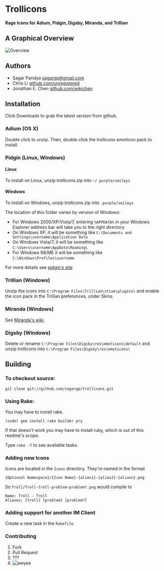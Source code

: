 # Trollicons

__Rage Icons for Adium, Pidgin, Digsby, Miranda, and Trillian__

## A Graphical Overview
![Overview](http://i.imgur.com/LntRv.png)

## Authors
* Sagar Pandya [sagargp@gmail.com](mailto:sagargp@gmail.com)
* Chris Li [github.com/unregistered](https://github.com/unregistered)
* Jonathan E. Chen [github.com/wikichen](https://github.com/wikichen)

## Installation
Click Downloads to grab the latest version from github.

### Adium (OS X)
Double click to unzip. Then, double click the trollicons emoticon pack to install.

### Pidgin (Linux, Windows)

#### Linux
To install on Linux, unzip trollicons.zip into
`~/.purple/smileys`

#### Windows
To install on Windows, unzip trollicons.zip into `.purple/smileys`

The location of this folder varies by version of Windows:

* For Windows 2000/XP/Vista/7, entering `%APPDATA%` in your Windows Explorer address bar will take you to the right directory
* On Windows XP, it will be something like `C:\Documents and Settings\username\Application Data`
* On Windows Vista/7, it will be something like `C:\Users\username\AppData\Roaming\`
* For Windows 98/ME it will be something like `C:\Windows\Profiles\username`

For more details see [pidgin's site](http://developer.pidgin.im/wiki/SmileyThemes)

### Trillian (Windows)
Unzip the icons into `C:\Program Files\Trillian\stixe\plugins\` and enable the icon pack in the Trillian preferences, under Skins.

### Miranda (Windows)
See [Miranda's wiki](http://wiki.miranda-im.org/Smileys).

### Digsby (Windows)
Delete or rename `C:\Program Files\Digsby\res\emoticons\default` and unzip trollicons into `C:\Program Files\Digsby\res\emoticons\`

## Building
### To checkout source:
	git clone git://github.com/sagargp/trollicons.git
	
### Using Rake:
You may have to install rake.

	(sudo) gem install rake builder pry
	
If that doesn't work you may have to install ruby, which is out of this readme's scope.
	
Type `rake -T` to see available tasks. 

### Adding new Icons
Icons are located in the `Icons` directory. They're named in the format

	{Optional Namespace}/{Icon Name}-{alias1}-{alias2}-{aliasn}.png

So `Troll/Troll-troll-problem-problem?.png` would compile to

	Name: Troll - Troll
	Aliases: [troll] [problem] [problem?]

### Adding support for another IM Client
Create a new task in the `Rakefile`.

### Contributing
1. Fork
2. Pull Request
3. ???
4. ![awyea](http://i.imgur.com/gvz8x.png)
